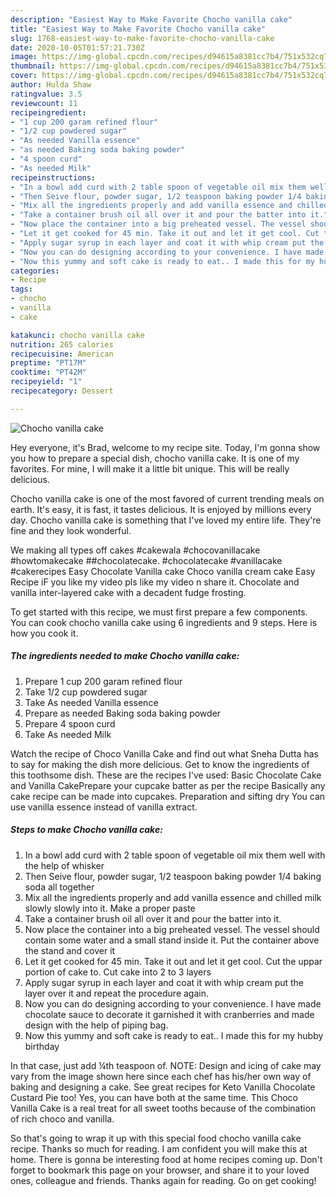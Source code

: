 ```yaml
---
description: "Easiest Way to Make Favorite Chocho vanilla cake"
title: "Easiest Way to Make Favorite Chocho vanilla cake"
slug: 1768-easiest-way-to-make-favorite-chocho-vanilla-cake
date: 2020-10-05T01:57:21.730Z
image: https://img-global.cpcdn.com/recipes/d94615a8381cc7b4/751x532cq70/chocho-vanilla-cake-recipe-main-photo.jpg
thumbnail: https://img-global.cpcdn.com/recipes/d94615a8381cc7b4/751x532cq70/chocho-vanilla-cake-recipe-main-photo.jpg
cover: https://img-global.cpcdn.com/recipes/d94615a8381cc7b4/751x532cq70/chocho-vanilla-cake-recipe-main-photo.jpg
author: Hulda Shaw
ratingvalue: 3.5
reviewcount: 11
recipeingredient:
- "1 cup 200 garam refined flour"
- "1/2 cup powdered sugar"
- "As needed Vanilla essence"
- "as needed Baking soda baking powder"
- "4 spoon curd"
- "As needed Milk"
recipeinstructions:
- "In a bowl add curd with 2 table spoon of vegetable oil mix them well with the help of whisker"
- "Then Seive flour, powder sugar, 1/2 teaspoon baking powder 1/4 baking soda all together"
- "Mix all the ingredients properly and add vanilla essence and chilled milk slowly slowly into it. Make a proper paste"
- "Take a container brush oil all over it and pour the batter into it."
- "Now place the container into a big preheated vessel. The vessel should contain some water and a small stand inside it. Put the container above the stand and cover it"
- "Let it get cooked for 45 min. Take it out and let it get cool. Cut the uppar portion of cake to. Cut cake into 2 to 3 layers"
- "Apply sugar syrup in each layer and coat it with whip cream put the layer over it and repeat the procedure again."
- "Now you can do designing according to your convenience. I have made chocolate sauce to decorate it garnished it with cranberries and made design with the help of piping bag."
- "Now this yummy and soft cake is ready to eat.. I made this for my hubby birthday"
categories:
- Recipe
tags:
- chocho
- vanilla
- cake

katakunci: chocho vanilla cake 
nutrition: 265 calories
recipecuisine: American
preptime: "PT17M"
cooktime: "PT42M"
recipeyield: "1"
recipecategory: Dessert

---
```



![Chocho vanilla cake](https://img-global.cpcdn.com/recipes/d94615a8381cc7b4/751x532cq70/chocho-vanilla-cake-recipe-main-photo.jpg)

Hey everyone, it's Brad, welcome to my recipe site. Today, I'm gonna show you how to prepare a special dish, chocho vanilla cake. It is one of my favorites. For mine, I will make it a little bit unique. This will be really delicious.

Chocho vanilla cake is one of the most favored of current trending meals on earth. It's easy, it is fast, it tastes delicious. It is enjoyed by millions every day. Chocho vanilla cake is something that I've loved my entire life. They're fine and they look wonderful.

We making all types off cakes #cakewala #chocovanillacake #howtomakecake ##chocolatecake. #chocolatecake #vanillacake #cakerecipes Easy Chocolate Vanilla cake Choco vanilla cream cake Easy Recipe iF you like my video pls like my video n share it. Chocolate and vanilla inter-layered cake with a decadent fudge frosting.


To get started with this recipe, we must first prepare a few components. You can cook chocho vanilla cake using 6 ingredients and 9 steps. Here is how you cook it.

<!--inarticleads1-->

##### The ingredients needed to make Chocho vanilla cake:

1. Prepare 1 cup 200 garam refined flour
1. Take 1/2 cup powdered sugar
1. Take As needed Vanilla essence
1. Prepare as needed Baking soda baking powder
1. Prepare 4 spoon curd
1. Take As needed Milk


Watch the recipe of Choco Vanilla Cake and find out what Sneha Dutta has to say for making the dish more delicious. Get to know the ingredients of this toothsome dish. These are the recipes I&#39;ve used: Basic Chocolate Cake and Vanilla CakePrepare your cupcake batter as per the recipe Basically any cake recipe can be made into cupcakes. Preparation and sifting dry You can use vanilla essence instead of vanilla extract. 

<!--inarticleads2-->

##### Steps to make Chocho vanilla cake:

1. In a bowl add curd with 2 table spoon of vegetable oil mix them well with the help of whisker
1. Then Seive flour, powder sugar, 1/2 teaspoon baking powder 1/4 baking soda all together
1. Mix all the ingredients properly and add vanilla essence and chilled milk slowly slowly into it. Make a proper paste
1. Take a container brush oil all over it and pour the batter into it.
1. Now place the container into a big preheated vessel. The vessel should contain some water and a small stand inside it. Put the container above the stand and cover it
1. Let it get cooked for 45 min. Take it out and let it get cool. Cut the uppar portion of cake to. Cut cake into 2 to 3 layers
1. Apply sugar syrup in each layer and coat it with whip cream put the layer over it and repeat the procedure again.
1. Now you can do designing according to your convenience. I have made chocolate sauce to decorate it garnished it with cranberries and made design with the help of piping bag.
1. Now this yummy and soft cake is ready to eat.. I made this for my hubby birthday


In that case, just add ¼th teaspoon of. NOTE: Design and icing of cake may vary from the image shown here since each chef has his/her own way of baking and designing a cake. See great recipes for Keto Vanilla Chocolate Custard Pie too! Yes, you can have both at the same time. This Choco Vanilla Cake is a real treat for all sweet tooths because of the combination of rich choco and vanilla. 

So that's going to wrap it up with this special food chocho vanilla cake recipe. Thanks so much for reading. I am confident you will make this at home. There is gonna be interesting food at home recipes coming up. Don't forget to bookmark this page on your browser, and share it to your loved ones, colleague and friends. Thanks again for reading. Go on get cooking!
